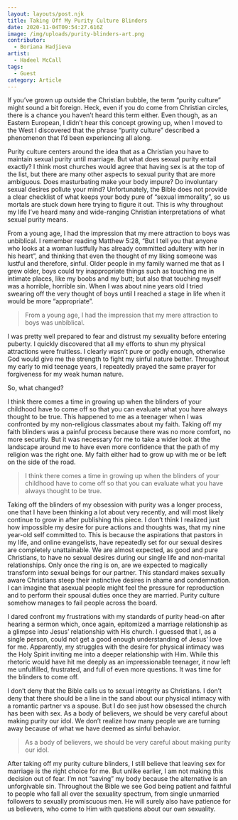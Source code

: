 ```yaml
---
layout: layouts/post.njk
title: Taking Off My Purity Culture Blinders
date: 2020-11-04T09:54:27.616Z
image: /img/uploads/purity-blinders-art.png
contributor:
  - Boriana Hadjieva
artist:
  - Hadeel McCall
tags:
  - Guest
category: Article
---
```

If you’ve grown up outside the Christian bubble, the term “purity culture” might sound a bit foreign. Heck, even if you do come from Christian circles, there is a chance you haven’t heard this term either. Even though, as an Eastern European, I didn’t hear this concept growing up, when I moved to the West I discovered that the phrase “purity culture” described a phenomenon that I’d been experiencing all along. 

Purity culture centers around the idea that as a Christian you have to maintain sexual purity until marriage. But what does sexual purity entail exactly? I think most churches would agree that having sex is at the top of the list, but there are many other aspects to sexual purity that are more ambiguous. Does masturbating make your body impure? Do involuntary sexual desires pollute your mind? Unfortunately, the Bible does not provide a clear checklist of what keeps your body pure of “sexual immorality”, so us mortals are stuck down here trying to figure it out. This is why throughout my life I’ve heard many and wide-ranging Christian interpretations of what sexual purity means.

From a young age, I had the impression that my mere attraction to boys was unbiblical. I remember reading Matthew 5:28, “But I tell you that anyone who looks at a woman lustfully has already committed adultery with her in his heart”, and thinking that even the thought of my liking someone was lustful and therefore, sinful. Older people in my family warned me that as I grew older, boys could try inappropriate things such as touching me in intimate places, like my boobs and my butt; but also that touching myself was a horrible, horrible sin. When I was about nine years old I tried swearing off the very thought of boys until I reached a stage in life when it would be more “appropriate”.

> From a young age, I had the impression that my mere attraction to boys was unbiblical.

I was pretty well prepared to fear and distrust my sexuality before entering puberty. I quickly discovered that all my efforts to shun my physical attractions were fruitless. I clearly wasn’t pure or godly enough, otherwise God would give me the strength to fight my sinful nature better. Throughout my early to mid teenage years, I repeatedly prayed the same prayer for forgiveness for my weak human nature. 

So, what changed?

I think there comes a time in growing up when the blinders of your childhood have to come off so that you can evaluate what you have always thought to be true. This happened to me as a teenager when I was confronted by my non-religious classmates about my faith. Taking off my faith blinders was a painful process because there was no more comfort, no more security. But it was necessary for me to take a wider look at the landscape around me to have even more confidence that the path of my religion was the right one. My faith either had to grow up with me or be left on the side of the road. 

> I think there comes a time in growing up when the blinders of your childhood have to come off so that you can evaluate what you have always thought to be true.

Taking off the blinders of my obsession with purity was a longer process, one that I have been thinking a lot about very recently, and will most likely continue to grow in after publishing this piece. I don’t think I realized just how impossible my desire for pure actions and thoughts was, that my nine year-old self committed to. This is because the aspirations that pastors in my life, and online evangelists, have repeatedly set for our sexual desires are completely unattainable. We are almost expected, as good and pure Christians, to have no sexual desires during our single life and non-marital relationships. Only once the ring is on, are we expected to magically transform into sexual beings for our partner. This standard makes sexually aware Christians steep their instinctive desires in shame and condemnation. I can imagine that asexual people might feel the pressure for reproduction and to perform their spousal duties once they are married. Purity culture somehow manages to fail people across the board. 

I dared confront my frustrations with my standards of purity head-on after hearing a sermon which, once again, epitomized a marriage relationship as a glimpse into Jesus’ relationship with His church. I guessed that I, as a single person, could not get a good enough understanding of Jesus’ love for me. Apparently, my struggles with the desire for physical intimacy was the Holy Spirit inviting me into a deeper relationship with Him. While this rhetoric would have hit me deeply as an impressionable teenager, it now left me unfulfilled, frustrated, and full of even more questions. It was time for the blinders to come off. 

I don’t deny that the Bible calls us to sexual integrity as Christians. I don’t deny that there should be a line in the sand about our physical intimacy with a romantic partner vs a spouse. But I do see just how obsessed the church has been with sex. As a body of believers, we should be very careful about making purity our idol. We don’t realize how many people we are turning away because of what we have deemed as sinful behavior. 

> As a body of believers, we should be very careful about making purity our idol.

After taking off my purity culture blinders, I still believe that leaving sex for marriage is the right choice for me. But unlike earlier, I am not making this decision out of fear. I’m not “saving” my body because the alternative is an unforgivable sin. Throughout the Bible we see God being patient and faithful to people who fall all over the sexuality spectrum, from single unmarried followers to sexually promiscuous men. He will surely also have patience for us believers, who come to Him with questions about our own sexuality.